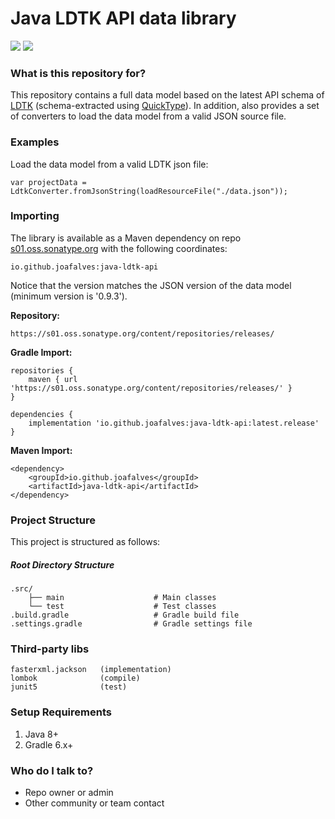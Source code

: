 # Java LDTK API data library

![](https://img.shields.io/badge/java-%3E%3D%208-green)
![](https://img.shields.io/badge/latest%20version-0.9.3-blue)

### What is this repository for? ###

This repository contains a full data model based on the latest API schema of [LDTK](https://ldtk.io/) (schema-extracted
using [QuickType](https://quicktype.io/)). In addition, also provides a set of converters to load the data model from a valid JSON source file.

### Examples ###

Load the data model from a valid LDTK json file:

`var projectData = LdtkConverter.fromJsonString(loadResourceFile("./data.json"));`

### Importing ###

The library is available as a Maven dependency on
repo [s01.oss.sonatype.org](https://s01.oss.sonatype.org/content/repositories/releases/) with the following coordinates:

`io.github.joafalves:java-ldtk-api`

Notice that the version matches the JSON version of the data model (minimum version is '0.9.3').

**Repository:**

`https://s01.oss.sonatype.org/content/repositories/releases/`

**Gradle Import:**

```
repositories {
    maven { url 'https://s01.oss.sonatype.org/content/repositories/releases/' }
}

dependencies {
    implementation 'io.github.joafalves:java-ldtk-api:latest.release'
}
```

**Maven Import:**

```
<dependency>
    <groupId>io.github.joafalves</groupId>
    <artifactId>java-ldtk-api</artifactId>
</dependency>
```

### Project Structure ###

This project is structured as follows:

##### Root Directory Structure #####

    .src/
        ├── main                    # Main classes
        └── test                    # Test classes
    .build.gradle                   # Gradle build file
    .settings.gradle                # Gradle settings file

### Third-party libs ###

    fasterxml.jackson   (implementation)
    lombok              (compile)
    junit5              (test)

### Setup Requirements ###

1. Java 8+
2. Gradle 6.x+

### Who do I talk to? ###

* Repo owner or admin
* Other community or team contact
